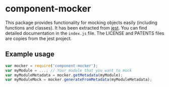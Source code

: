 # component-mocker

This package provides functionality for mocking objects easily (including functions and classes).
It has been extracted from [jest](https://github.com/facebook/jest).
You can find detailed documentation in the `index.js` file.
The LICENSE and PATENTS files are copies from the jest project.

## Example usage

```javascript
var mocker = require('component-mocker');
var myModule = ...; // Your module that you want to mock
var myModuleMetadata = mocker.getMetadata(myModule);
var myModuleMock = mocker.generateFromMetadata(myModuleMetadata);
```
